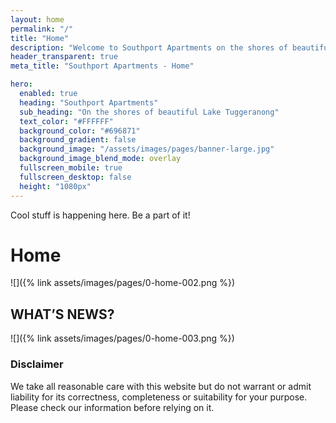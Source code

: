 ```yaml
---
layout: home
permalink: "/"
title: "Home"
description: "Welcome to Southport Apartments on the shores of beautiful Lake Tuggeranong"
header_transparent: true
meta_title: "Southport Apartments - Home"

hero:
  enabled: true
  heading: "Southport Apartments"
  sub_heading: "On the shores of beautiful Lake Tuggeranong"
  text_color: "#FFFFFF"
  background_color: "#696871"
  background_gradient: false
  background_image: "/assets/images/pages/banner-large.jpg"
  background_image_blend_mode: overlay
  fullscreen_mobile: true
  fullscreen_desktop: false
  height: "1080px"
---
```


Cool stuff is happening here. Be a part of it!

# Home

![]({% link assets/images/pages/0-home-002.png %})

## WHAT’S NEWS?

![]({% link assets/images/pages/0-home-003.png %})

### Disclaimer

We take all reasonable care with this website but do not warrant or admit liability for its correctness, completeness or suitability for your purpose. Please check our information before relying on it.
